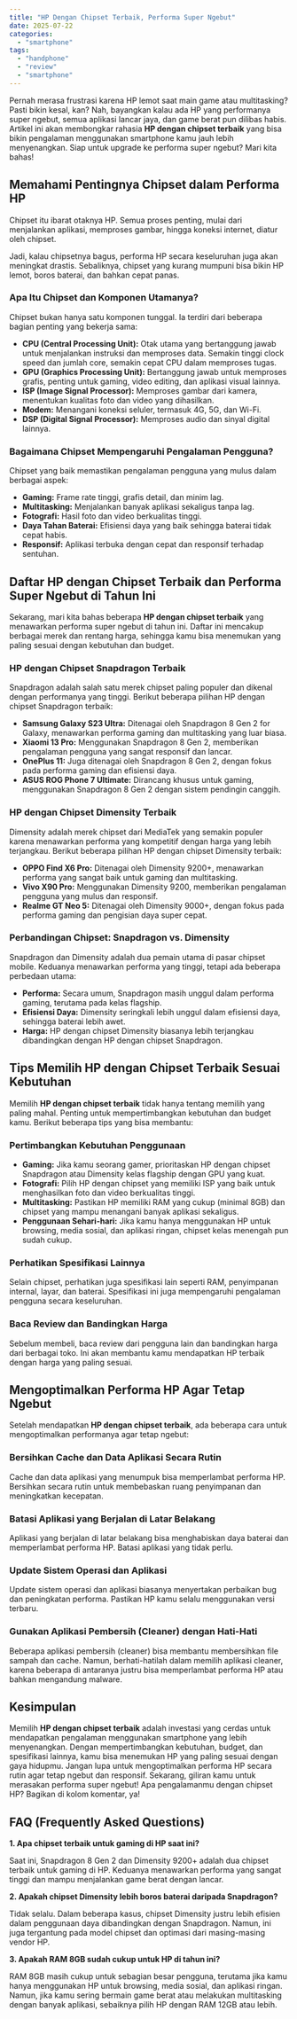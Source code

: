 ```yaml
---
title: "HP Dengan Chipset Terbaik, Performa Super Ngebut"
date: 2025-07-22
categories: 
  - "smartphone"
tags: 
  - "handphone"
  - "review"
  - "smartphone"
---
```


Pernah merasa frustrasi karena HP lemot saat main game atau multitasking? Pasti bikin kesal, kan? Nah, bayangkan kalau ada HP yang performanya super ngebut, semua aplikasi lancar jaya, dan game berat pun dilibas habis. Artikel ini akan membongkar rahasia **HP dengan chipset terbaik** yang bisa bikin pengalaman menggunakan smartphone kamu jauh lebih menyenangkan. Siap untuk upgrade ke performa super ngebut? Mari kita bahas!

## Memahami Pentingnya Chipset dalam Performa HP

Chipset itu ibarat otaknya HP. Semua proses penting, mulai dari menjalankan aplikasi, memproses gambar, hingga koneksi internet, diatur oleh chipset.

Jadi, kalau chipsetnya bagus, performa HP secara keseluruhan juga akan meningkat drastis. Sebaliknya, chipset yang kurang mumpuni bisa bikin HP lemot, boros baterai, dan bahkan cepat panas.

### Apa Itu Chipset dan Komponen Utamanya?

Chipset bukan hanya satu komponen tunggal. Ia terdiri dari beberapa bagian penting yang bekerja sama:

- **CPU (Central Processing Unit):** Otak utama yang bertanggung jawab untuk menjalankan instruksi dan memproses data. Semakin tinggi clock speed dan jumlah core, semakin cepat CPU dalam memproses tugas.
- **GPU (Graphics Processing Unit):** Bertanggung jawab untuk memproses grafis, penting untuk gaming, video editing, dan aplikasi visual lainnya.
- **ISP (Image Signal Processor):** Memproses gambar dari kamera, menentukan kualitas foto dan video yang dihasilkan.
- **Modem:** Menangani koneksi seluler, termasuk 4G, 5G, dan Wi-Fi.
- **DSP (Digital Signal Processor):** Memproses audio dan sinyal digital lainnya.

### Bagaimana Chipset Mempengaruhi Pengalaman Pengguna?

Chipset yang baik memastikan pengalaman pengguna yang mulus dalam berbagai aspek:

- **Gaming:** Frame rate tinggi, grafis detail, dan minim lag.
- **Multitasking:** Menjalankan banyak aplikasi sekaligus tanpa lag.
- **Fotografi:** Hasil foto dan video berkualitas tinggi.
- **Daya Tahan Baterai:** Efisiensi daya yang baik sehingga baterai tidak cepat habis.
- **Responsif:** Aplikasi terbuka dengan cepat dan responsif terhadap sentuhan.

## Daftar HP dengan Chipset Terbaik dan Performa Super Ngebut di Tahun Ini

Sekarang, mari kita bahas beberapa **HP dengan chipset terbaik** yang menawarkan performa super ngebut di tahun ini. Daftar ini mencakup berbagai merek dan rentang harga, sehingga kamu bisa menemukan yang paling sesuai dengan kebutuhan dan budget.

### HP dengan Chipset Snapdragon Terbaik

Snapdragon adalah salah satu merek chipset paling populer dan dikenal dengan performanya yang tinggi. Berikut beberapa pilihan HP dengan chipset Snapdragon terbaik:

- **Samsung Galaxy S23 Ultra:** Ditenagai oleh Snapdragon 8 Gen 2 for Galaxy, menawarkan performa gaming dan multitasking yang luar biasa.
- **Xiaomi 13 Pro:** Menggunakan Snapdragon 8 Gen 2, memberikan pengalaman pengguna yang sangat responsif dan lancar.
- **OnePlus 11:** Juga ditenagai oleh Snapdragon 8 Gen 2, dengan fokus pada performa gaming dan efisiensi daya.
- **ASUS ROG Phone 7 Ultimate:** Dirancang khusus untuk gaming, menggunakan Snapdragon 8 Gen 2 dengan sistem pendingin canggih.

### HP dengan Chipset Dimensity Terbaik

Dimensity adalah merek chipset dari MediaTek yang semakin populer karena menawarkan performa yang kompetitif dengan harga yang lebih terjangkau. Berikut beberapa pilihan HP dengan chipset Dimensity terbaik:

- **OPPO Find X6 Pro:** Ditenagai oleh Dimensity 9200+, menawarkan performa yang sangat baik untuk gaming dan multitasking.
- **Vivo X90 Pro:** Menggunakan Dimensity 9200, memberikan pengalaman pengguna yang mulus dan responsif.
- **Realme GT Neo 5:** Ditenagai oleh Dimensity 9000+, dengan fokus pada performa gaming dan pengisian daya super cepat.

### Perbandingan Chipset: Snapdragon vs. Dimensity

Snapdragon dan Dimensity adalah dua pemain utama di pasar chipset mobile. Keduanya menawarkan performa yang tinggi, tetapi ada beberapa perbedaan utama:

- **Performa:** Secara umum, Snapdragon masih unggul dalam performa gaming, terutama pada kelas flagship.
- **Efisiensi Daya:** Dimensity seringkali lebih unggul dalam efisiensi daya, sehingga baterai lebih awet.
- **Harga:** HP dengan chipset Dimensity biasanya lebih terjangkau dibandingkan dengan HP dengan chipset Snapdragon.

## Tips Memilih HP dengan Chipset Terbaik Sesuai Kebutuhan

Memilih **HP dengan chipset terbaik** tidak hanya tentang memilih yang paling mahal. Penting untuk mempertimbangkan kebutuhan dan budget kamu. Berikut beberapa tips yang bisa membantu:

### Pertimbangkan Kebutuhan Penggunaan

- **Gaming:** Jika kamu seorang gamer, prioritaskan HP dengan chipset Snapdragon atau Dimensity kelas flagship dengan GPU yang kuat.
- **Fotografi:** Pilih HP dengan chipset yang memiliki ISP yang baik untuk menghasilkan foto dan video berkualitas tinggi.
- **Multitasking:** Pastikan HP memiliki RAM yang cukup (minimal 8GB) dan chipset yang mampu menangani banyak aplikasi sekaligus.
- **Penggunaan Sehari-hari:** Jika kamu hanya menggunakan HP untuk browsing, media sosial, dan aplikasi ringan, chipset kelas menengah pun sudah cukup.

### Perhatikan Spesifikasi Lainnya

Selain chipset, perhatikan juga spesifikasi lain seperti RAM, penyimpanan internal, layar, dan baterai. Spesifikasi ini juga mempengaruhi pengalaman pengguna secara keseluruhan.

### Baca Review dan Bandingkan Harga

Sebelum membeli, baca review dari pengguna lain dan bandingkan harga dari berbagai toko. Ini akan membantu kamu mendapatkan HP terbaik dengan harga yang paling sesuai.

## Mengoptimalkan Performa HP Agar Tetap Ngebut

Setelah mendapatkan **HP dengan chipset terbaik**, ada beberapa cara untuk mengoptimalkan performanya agar tetap ngebut:

### Bersihkan Cache dan Data Aplikasi Secara Rutin

Cache dan data aplikasi yang menumpuk bisa memperlambat performa HP. Bersihkan secara rutin untuk membebaskan ruang penyimpanan dan meningkatkan kecepatan.

### Batasi Aplikasi yang Berjalan di Latar Belakang

Aplikasi yang berjalan di latar belakang bisa menghabiskan daya baterai dan memperlambat performa HP. Batasi aplikasi yang tidak perlu.

### Update Sistem Operasi dan Aplikasi

Update sistem operasi dan aplikasi biasanya menyertakan perbaikan bug dan peningkatan performa. Pastikan HP kamu selalu menggunakan versi terbaru.

### Gunakan Aplikasi Pembersih (Cleaner) dengan Hati-Hati

Beberapa aplikasi pembersih (cleaner) bisa membantu membersihkan file sampah dan cache. Namun, berhati-hatilah dalam memilih aplikasi cleaner, karena beberapa di antaranya justru bisa memperlambat performa HP atau bahkan mengandung malware.

## Kesimpulan

Memilih **HP dengan chipset terbaik** adalah investasi yang cerdas untuk mendapatkan pengalaman menggunakan smartphone yang lebih menyenangkan. Dengan mempertimbangkan kebutuhan, budget, dan spesifikasi lainnya, kamu bisa menemukan HP yang paling sesuai dengan gaya hidupmu. Jangan lupa untuk mengoptimalkan performa HP secara rutin agar tetap ngebut dan responsif. Sekarang, giliran kamu untuk merasakan performa super ngebut! Apa pengalamanmu dengan chipset HP? Bagikan di kolom komentar, ya!

## FAQ (Frequently Asked Questions)

**1\. Apa chipset terbaik untuk gaming di HP saat ini?**

Saat ini, Snapdragon 8 Gen 2 dan Dimensity 9200+ adalah dua chipset terbaik untuk gaming di HP. Keduanya menawarkan performa yang sangat tinggi dan mampu menjalankan game berat dengan lancar.

**2\. Apakah chipset Dimensity lebih boros baterai daripada Snapdragon?**

Tidak selalu. Dalam beberapa kasus, chipset Dimensity justru lebih efisien dalam penggunaan daya dibandingkan dengan Snapdragon. Namun, ini juga tergantung pada model chipset dan optimasi dari masing-masing vendor HP.

**3\. Apakah RAM 8GB sudah cukup untuk HP di tahun ini?**

RAM 8GB masih cukup untuk sebagian besar pengguna, terutama jika kamu hanya menggunakan HP untuk browsing, media sosial, dan aplikasi ringan. Namun, jika kamu sering bermain game berat atau melakukan multitasking dengan banyak aplikasi, sebaiknya pilih HP dengan RAM 12GB atau lebih.
